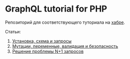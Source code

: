 # GraphQL tutorial for PHP

Репозиторий для соответствующего туториала на [хабре](https://habrahabr.ru/).

Статьи:
1. [Установка, схема и запросы](https://habrahabr.ru/post/328122/)
2. [Мутации, переменные, валидация и безопасность](https://habrahabr.ru/post/329238/)
3. [Решение проблемы N+1 запросов](https://habrahabr.ru/post/329408/)

